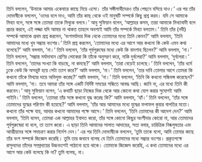 তিনি বললেন, ‘উনাকে আমার একেবারে কাছে নিয়ে এসো। তাঁর সঙ্গীসাথীদেরও তাঁর পেছনে বসিয়ে দাও।’ এর পর তাঁর দোভাষীকে বললেন, ‘ওদের বলে দাও, আমি তাঁর কাছ থেকে ওই মানুষটি সম্পর্কে কিছু প্রশ্ন করব। যদি সে আমাকে মিথ্যা বলে, সঙ্গে সঙ্গে তোমরা তাকে মিথ্যুক বলবে।’ আবু সুফিয়ান বলেন, ‘আল্লাহর কসম, তারা আমাকে মিথ্যাবাদী বলে প্রচার করবে, এই লজ্জা যদি আমার না থাকত তাহলে অবশ্যই আমি তাঁর সম্পর্কে মিথ্যা বলতাম।’ তিনি তাঁর (নবী) সম্পর্কে আমাকে প্রথম প্রশ্ন করলেন, ‘বংশমর্যাদার দিক থেকে তোমাদের মধ্যে তিনি কেমন?’ আমি বললাম, ‘তিনি আমাদের মধ্যে খুব সম্ভ্রান্ত বংশের।’ তিনি প্রশ্ন করলেন, ‘তোমাদের মধ্যে এর আগে আর কখনো কি কেউ এমন কথা বলেছে?’ আমি বললাম, ‘না।’ তিনি বললেন, ‘তাঁর পূর্বপুরুষের মধ্যে কেউ কি বাদশাহ ছিলেন?’ আমি বললাম, ‘না।’ তিনি বললেন, ‘সম্ভ্রান্ত মর্যাদাবান শ্রেণির লোকেরা কি তাঁকে অনুসরণ করে, নাকি দুর্বলেরা?’ আমি বললাম, ‘দুর্বলেরা।’ তিনি বললেন, ‘তাদের সংখ্যা কি বাড়ছে, না কমছে?’ আমি বললাম, ‘তারা বেড়েই চলেছে।’ তিনি বললেন, ‘তাঁর ধর্মে ঢুকে কেউ কি অসন্তুষ্ট হয়ে সেটা ত্যাগ করে?’ আমি বললাম, ‘না।’ তিনি বললেন, ‘তার দাবি তোলার আগে তোমরা কি কখনো তাঁকে মিথ্যার দায়ে অভিযুক্ত করেছ?’ আমি বললাম, ‘না।’ তিনি বললেন, ‘তিনি কি কখনো সন্ধিভঙ্গ করেছেন?’ আমি বললাম, ‘না। তবে আমরা তাঁর সঙ্গে একটি নির্দিষ্ট সময়ের সন্ধিতে আবদ্ধ আছি। জানি না, এর মধ্যে তিনি কী করবেন।’ আবু সুফিয়ান বলেন, ‘এ কথাটি ছাড়া নিজের দিক থেকে আর কোনো কথা যোগ করার সুযোগই আমি পাইনি।’ তিনি বললেন, ‘তোমরা তাঁর সঙ্গে কখনো যুদ্ধ করেছ কি?’ আমি বললাম, ‘হ্যাঁ।’ তিনি বললেন, ‘তাঁর সঙ্গে তোমাদের যুদ্ধের পরিণাম কী হয়েছে?’ আমি বললাম, ‘তাঁর আর আমাদের মধ্যে যুদ্ধের ফলাফল কুয়ার বালতির মতো। কখনো তাঁর পক্ষে যায়, আবার কখনো আমাদের পক্ষে আসে।’ তিনি বললেন, ‘তিনি তোমাদের কী আদেশ দেন?’ আমি বললাম, ‘তিনি বলেন, তোমরা এক আল্লাহর ইবাদত করো, তাঁর সঙ্গে কোনো কিছুর অংশীদার কোরো না, আর তোমাদের পূর্বপুরুষেরা যা বলে, তা ত্যাগ করো। এ ছাড়া তিনি আমাদের সালাত আদায়ের, সত্য বলার, চারিত্রিক নিষ্কলুষতার এবং আত্মীয়দের সঙ্গে সদাচরণ করার নির্দেশ দেন।’ এর পর তিনি দোভাষীকে বললেন, ‘তুমি তাকে বলো, আমি তোমার কাছে তাঁর বংশ সম্পর্কে জিজ্ঞেস করেছি। তুমি তার জবাবে বলেছ যে তিনি তোমাদের মধ্যে সম্ভ্রান্ত বংশের। প্রকৃতপক্ষে রাসুলদের তাঁদের সম্প্রদায়ের উচ্চবংশেই পাঠানো হয়ে থাকে। তোমাকে জিজ্ঞেস করেছি, এ কথা তোমাদের মধ্যে এর আগে আর কেউ বলেছে কি না? তুমি বলেছ, না।
